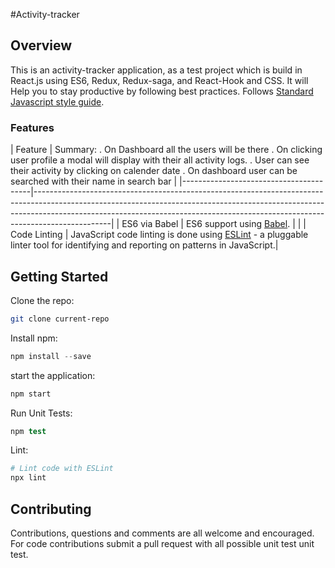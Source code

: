 #Activity-tracker


## Overview

This is an activity-tracker application, as a test project which is build in React.js using ES6, Redux, Redux-saga, and React-Hook and CSS. It will Help you to stay productive by following best practices. Follows [Standard Javascript style guide](https://github.com/eslint/eslint).

### Features

| Feature                                | Summary:                                                                                                                                                 . On Dashboard all the users will be there
. On clicking user profile a modal will display with their all activity logs.
. User can see their activity by clicking on calender date
. On dashboard user can be searched with their name in search bar
                                                                                                    |
|----------------------------------------|-------------------------------------------------------------------------------------------------------------------------------------------------------------------------------------------------------------------------------------------------------------|
| ES6 via Babel                   | ES6 support using [Babel](https://babeljs.io/).  | |
| Code Linting               | JavaScript code linting is done using [ESLint](http://eslint.org) - a pluggable linter tool for identifying and reporting on patterns in JavaScript.|                                                                                        

## Getting Started

Clone the repo:
```sh
git clone current-repo
```

Install npm:
```js
npm install --save
```

start the application:
```s
npm start
```

Run Unit Tests:
```s
npm test
```

Lint:
```sh
# Lint code with ESLint
npx lint
```

## Contributing

Contributions, questions and comments are all welcome and encouraged. For code contributions submit a pull request with all possible unit test unit test.

